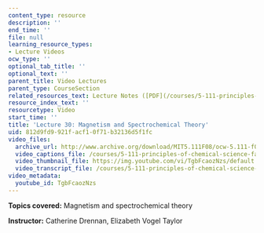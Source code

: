 ```yaml
---
content_type: resource
description: ''
end_time: ''
file: null
learning_resource_types:
- Lecture Videos
ocw_type: ''
optional_tab_title: ''
optional_text: ''
parent_title: Video Lectures
parent_type: CourseSection
related_resources_text: Lecture Notes ([PDF](/courses/5-111-principles-of-chemical-science-fall-2008/resources/lecnotes30))
resource_index_text: ''
resourcetype: Video
start_time: ''
title: 'Lecture 30: Magnetism and Spectrochemical Theory'
uid: 812d9fd9-921f-acf1-0f71-b32136d5f1fc
video_files:
  archive_url: http://www.archive.org/download/MIT5.111F08/ocw-5.111-f08-lec30_300k.mp4
  video_captions_file: /courses/5-111-principles-of-chemical-science-fall-2008/8c41f486e36a53b4b60cb443f50bfd45_TgbFcaozNzs.vtt
  video_thumbnail_file: https://img.youtube.com/vi/TgbFcaozNzs/default.jpg
  video_transcript_file: /courses/5-111-principles-of-chemical-science-fall-2008/c7cebd0fcd4df15f68ef7b7bea2239e6_TgbFcaozNzs.pdf
video_metadata:
  youtube_id: TgbFcaozNzs
---
```


**Topics covered:** Magnetism and spectrochemical theory

**Instructor:** Catherine Drennan, Elizabeth Vogel Taylor




